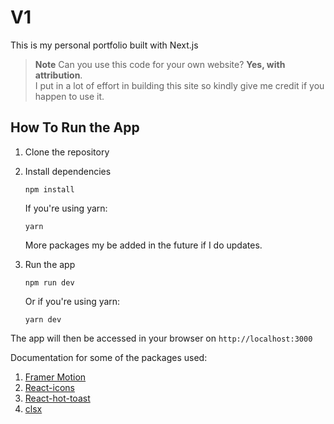# V1

This is my personal portfolio built with Next.js

> **Note**
> Can you use this code for your own website? **Yes, with attribution**.<br>
> I put in a lot of effort in building this site so kindly give me credit if you happen to use it.

## How To Run the App

1. Clone the repository

2. Install dependencies

   ```
   npm install
    ```

   If you're using yarn:

   ```
   yarn
   ```

    More packages my be added in the future if I do updates.

3. Run the app

   ```
   npm run dev
   ```
   Or if you're using yarn:

   ```
   yarn dev
   ```
The app will then be accessed in your browser on `http://localhost:3000`

Documentation for some of the packages used:

1. [Framer Motion](https://www.framer.com/motion/introduction/)
2. [React-icons](https://react-icons.github.io/react-icons/)
3. [React-hot-toast](https://react-hot-toast.com/)
4. [clsx](https://github.com/lukeed/clsx#readme)
